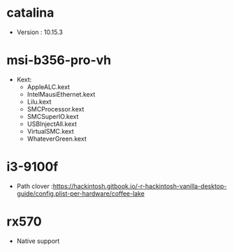 # catalina
  - Version : 10.15.3
# msi-b356-pro-vh
  - Kext:
    + AppleALC.kext
    + IntelMausiEthernet.kext
    + Lilu.kext
    + SMCProcessor.kext
    + SMCSuperIO.kext
    + USBInjectAll.kext
    + VirtualSMC.kext
    + WhateverGreen.kext
# i3-9100f
  - Path clover :https://hackintosh.gitbook.io/-r-hackintosh-vanilla-desktop-guide/config.plist-per-hardware/coffee-lake
# rx570
  - Native support

